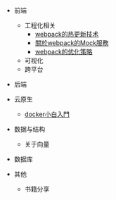 - 前端

  - 工程化相关
    - [webpack的热更新技术](https://github.com/chris-envas/Study-notes/blob/master/webpack%E7%9A%84%E7%83%AD%E6%9B%B4%E6%96%B0%E6%8A%80%E6%9C%AF.md)
    - [關於webpack的Mock服務](https://github.com/chris-envas/Study-notes/blob/master/%E9%97%9C%E6%96%BCwebpack%E7%9A%84Mock%E6%9C%8D%E5%8B%99.md)
    - [webpack的优化策略](https://github.com/chris-envas/Study-notes/blob/master/webpack%E7%9A%84%E4%BC%98%E5%8C%96%E7%AD%96%E7%95%A5.md)
  - 可视化
  - 跨平台
- 后端
- 云原生

  - [docker小白入門](https://github.com/chris-envas/Study-notes/blob/master/docker%E5%B0%8F%E7%99%BD%E5%85%A5%E9%96%80.md)
- 数据与结构
  - 关于向量
- 数据库
- 其他
  - 书籍分享


